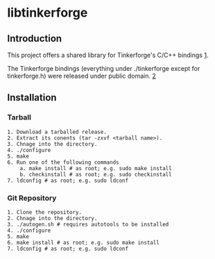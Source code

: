 # libtinkerforge

## Introduction

This project offers a shared library for Tinkerforge's C/C++ bindings [1].

The Tinkerforge bindings (everything under ./tinkerforge except for tinkerforge.h) 
were released under public domain. [2]


## Installation

### Tarball 
	1. Download a tarballed release.
	2. Extract its conents (tar -zxvf <tarball name>).
	3. Chnage into the directory.
	4. ./configure 
	5. make 
	6. Run one of the following commands
		a. make install # as root; e.g. sudo make install
		b. checkinstall # as root; e.g. sudo checkinstall
	7. ldconfig # as root; e.g. sudo ldconf 

### Git Repository
	1. Clone the repository.
	2. Chnage into the directory.
	3. ./autogen.sh # requires autotools to be installed
	4. ./configure
	5. make 
	6. make install # as root; e.g. sudo make install
	7. ldconfig # as root; e.g. sudo ldconf 

[1]: http://www.tinkerforge.com/en/doc/Software/API_Bindings_C.html
[2]: http://www.tinkerforge.com/en/home/what_is_tinkerforge/
